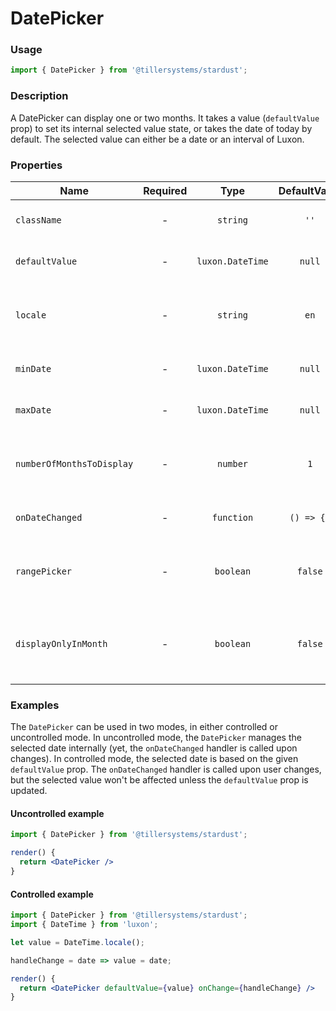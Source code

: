 # DatePicker

### Usage

```jsx
import { DatePicker } from '@tillersystems/stardust';
```

<!-- STORY -->

<!-- PROPS -->

### Description

A DatePicker can display one or two months. It takes a value (`defaultValue` prop) to set its internal
selected value state, or takes the date of today by default.
The selected value can either be a date or an interval of Luxon.

### Properties

| Name                      | Required |       Type       | DefaultValue |                    Description                     |
| ------------------------- | :------: | :--------------: | :----------: | :------------------------------------------------: |
| `className`               |    -     |     `string`     |     `''`     |            Styled component class name             |
| `defaultValue`            |    -     | `luxon.DateTime` |    `null`    |           Controlled selected date value           |
| `locale`                  |    -     |     `string`     |     `en`     |      Locale used to display the weekday names      |
| `minDate`                 |    -     | `luxon.DateTime` |    `null`    |                Minimum allowed date                |
| `maxDate`                 |    -     | `luxon.DateTime` |    `null`    |                Maximum allowed date                |
| `numberOfMonthsToDisplay` |    -     |     `number`     |     `1`      |      The number of months to display (1 or 2)      |
| `onDateChanged`           |    -     |    `function`    |  `() => {}`  |               Handler of date change               |
| `rangePicker`             |    -     |    `boolean`     |   `false`    | Whether it is a date picker or a date range picker |
| `displayOnlyInMonth`      |    -     |    `boolean`     |   `false`    |    Whether we want to hide adjacent months days    |

### Examples

The `DatePicker` can be used in two modes, in either controlled or uncontrolled mode.
In uncontrolled mode, the `DatePicker` manages the selected date internally (yet, the `onDateChanged`
handler is called upon changes). In controlled mode, the selected date is based on the given `defaultValue`
prop. The `onDateChanged` handler is called upon user changes, but the selected value won't be affected
unless the `defaultValue` prop is updated.

#### Uncontrolled example

```jsx
import { DatePicker } from '@tillersystems/stardust';

render() {
  return <DatePicker />
}
```

#### Controlled example

```jsx
import { DatePicker } from '@tillersystems/stardust';
import { DateTime } from 'luxon';

let value = DateTime.locale();

handleChange = date => value = date;

render() {
  return <DatePicker defaultValue={value} onChange={handleChange} />
}
```
